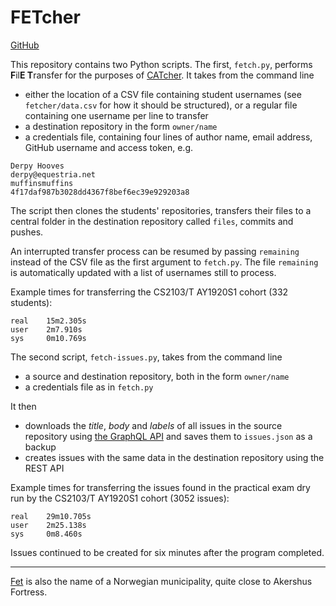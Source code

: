 # FETcher

[GitHub](https://github.com/Parcly-Taxel/FETcher)

This repository contains two Python scripts. The first, `fetch.py`, performs **F**il**E T**ransfer for the purposes of [CATcher](https://github.com/CATcher-org/CATcher). It takes from the command line

* either the location of a CSV file containing student usernames (see `fetcher/data.csv` for how it should be structured), or a regular file containing one username per line to transfer
* a destination repository in the form `owner/name`
* a credentials file, containing four lines of author name, email address, GitHub username and access token, e.g.
```
Derpy Hooves
derpy@equestria.net
muffinsmuffins
4f17daf987b3028dd4367f8bef6ec39e929203a8
```

The script then clones the students' repositories, transfers their files to a central folder in the destination repository called `files`, commits and pushes.

An interrupted transfer process can be resumed by passing `remaining` instead of the CSV file as the first argument to `fetch.py`. The file `remaining` is automatically updated with a list of usernames still to process.

Example times for transferring the CS2103/T AY1920S1 cohort (332 students):
```
real    15m2.305s
user    2m7.910s
sys     0m10.769s
```

The second script, `fetch-issues.py`, takes from the command line

* a source and destination repository, both in the form `owner/name`
* a credentials file as in `fetch.py`

It then

* downloads the _title_, _body_ and _labels_ of all issues in the source repository using [the GraphQL API](https://developer.github.com/v4) and saves them to `issues.json` as a backup
* creates issues with the same data in the destination repository using the REST API

Example times for transferring the issues found in the practical exam dry run by the CS2103/T AY1920S1 cohort (3052 issues):
```
real    29m10.705s
user    2m25.138s
sys     0m8.460s
```
Issues continued to be created for six minutes after the program completed.

----

[Fet](https://en.wikipedia.org/wiki/Fet) is also the name of a Norwegian municipality, quite close to Akershus Fortress.
